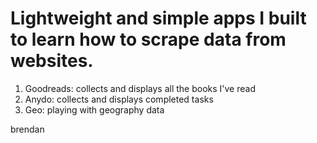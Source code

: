 # Lightweight and simple apps I built to learn how to scrape data from websites. 
1. Goodreads: collects and displays all the books I've read
2. Anydo: collects and displays completed tasks
3. Geo: playing with geography data

brendan

